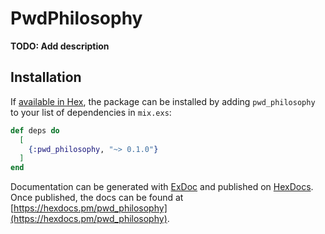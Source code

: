 # PwdPhilosophy

**TODO: Add description**

## Installation

If [available in Hex](https://hex.pm/docs/publish), the package can be installed
by adding `pwd_philosophy` to your list of dependencies in `mix.exs`:

```elixir
def deps do
  [
    {:pwd_philosophy, "~> 0.1.0"}
  ]
end
```

Documentation can be generated with [ExDoc](https://github.com/elixir-lang/ex_doc)
and published on [HexDocs](https://hexdocs.pm). Once published, the docs can
be found at [https://hexdocs.pm/pwd_philosophy](https://hexdocs.pm/pwd_philosophy).

